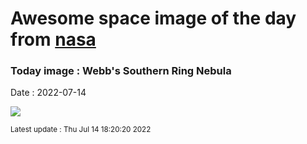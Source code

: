 
# Awesome space image of the day from [nasa](https://api.nasa.gov/)

### Today image : Webb's Southern Ring Nebula

Date : 2022-07-14


![](https://apod.nasa.gov/apod/image/2207/STScI-WebbSouthernRing.jpg)

<small>Latest update : Thu Jul 14 18:20:20 2022</small>


